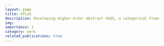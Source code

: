 ```yaml
---
layout: page
title: ATLaS
description: Developing Higher-order Abstract GSOS, a categorical Framework of Higher-order Programming Languages
img:
importance: 1
category: work
related_publications: true
---
```



